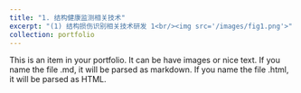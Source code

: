 ```yaml
---
title: "1. 结构健康监测相关技术"
excerpt: "(1) 结构损伤识别相关技术研发 1<br/><img src='/images/fig1.png'>"
collection: portfolio
---
```


This is an item in your portfolio. It can be have images or nice text. If you name the file .md, it will be parsed as markdown. If you name the file .html, it will be parsed as HTML. 
